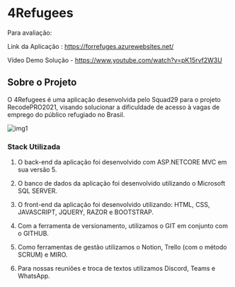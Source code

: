 # 4Refugees

Para avaliação:

Link da Aplicação : https://forrefuges.azurewebsites.net/

Vídeo Demo Solução - https://www.youtube.com/watch?v=pK15rvf2W3U

## Sobre o Projeto

O 4Refugees é uma aplicação desenvolvida pelo Squad29 para o projeto RecodePRO2021, visando solucionar a dificuldade de acesso à vagas de emprego do público refugiado no Brasil.

![img1](https://user-images.githubusercontent.com/95144647/155015740-aa59405e-e576-420c-b4ea-b226778ba0b9.png)

### Stack Utilizada

1. O back-end da aplicação foi desenvolvido com ASP.NETCORE MVC em sua versão 5.

2. O banco de dados da aplicação foi desenvolvido utilizando o Microsoft SQL SERVER.

3. O front-end da aplicação foi desenvolvido utilizando: HTML, CSS, JAVASCRIPT, JQUERY, RAZOR e BOOTSTRAP.

4. Com a ferramenta de versionamento, utilizamos o GIT em conjunto com o GITHUB.

5. Como ferramentas de gestão utilizamos o Notion, Trello (com o método SCRUM) e MIRO. 

6. Para nossas reuniões e troca de textos utilizamos Discord, Teams e WhatsApp.


